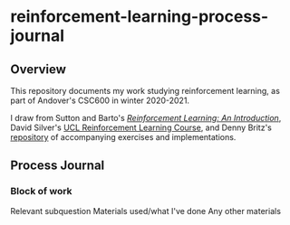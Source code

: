 # reinforcement-learning-process-journal
## Overview
This repository documents my work studying reinforcement learning, as part of Andover's CSC600 in winter 2020-2021.

I draw from Sutton and Barto's [*Reinforcement Learning: An Introduction*](http://incompleteideas.net/book/RLbook2018.pdf), David Silver's [UCL Reinforcement Learning Course](https://www.davidsilver.uk/teaching/), and Denny Britz's [repository](https://github.com/dennybritz/reinforcement-learning) of accompanying exercises and implementations.

## Process Journal
### Block of work
Relevant subquestion
Materials used/what I've done
Any other materials